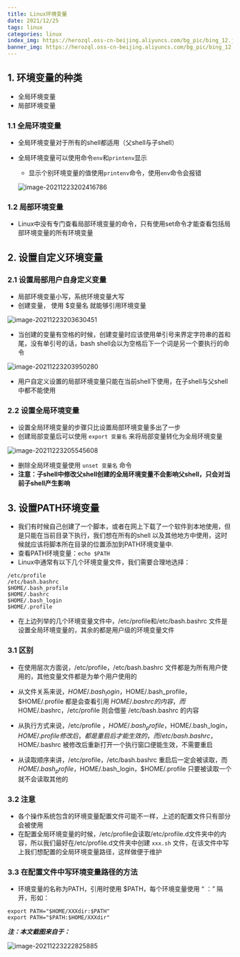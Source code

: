 ```yaml
---
title: Linux环境变量
date: 2021/12/25
tags: linux
categories: linux
index_img: https://herozql.oss-cn-beijing.aliyuncs.com/bg_pic/bing_12.jpg
banner_img: https://herozql.oss-cn-beijing.aliyuncs.com/bg_pic/bing_12.jpg
---
```




## 1. 环境变量的种类

- 全局环境变量
- 局部环境变量

### 1.1 全局环境变量

- 全局环境变量对于所有的shell都适用（父shell与子shell）

- 全局环境变量可以使用命令`env`和`printenv`显示

  - 显示个别环境变量的值使用`printenv`命令，使用`env`命令会报错

  ![image-20211223202416786](https://herozql.oss-cn-beijing.aliyuncs.com/main/image-20211223202416786.png)

### 1.2 局部环境变量

- Linux中没有专门查看局部环境变量的命令，只有使用set命令才能查看包括局部环境变量的所有环境变量

## 2. 设置自定义环境变量

### 2.1 设置局部用户自身定义变量

- 局部环境变量小写，系统环境变量大写
- 创建变量， 使用 $变量名 就能够引用环境变量

![image-20211223203630451](https://herozql.oss-cn-beijing.aliyuncs.com/main/image-20211223203630451.png)

- 当创建的变量有空格的时候，创建变量时应该使用单引号来界定字符串的首和尾，没有单引号的话，bash shell会以为空格后下一个词是另一个要执行的命令

![image-20211223203950280](https://herozql.oss-cn-beijing.aliyuncs.com/main/image-20211223203950280.png)

- 用户自定义设置的局部环境变量只能在当前shell下使用，在子shell与父shell中都不能使用

### 2.2 设置全局环境变量

- 设置全局环境变量的步骤只比设置局部环境变量多出了一步
- 创建局部变量后可以使用 `export 变量名` 来将局部变量转化为全局环境变量

![image-20211223205545608](https://herozql.oss-cn-beijing.aliyuncs.com/main/image-20211223205545608.png)

- 删除全局环境变量使用 `unset 变量名` 命令
- **注意：子shell中修改父shell创建的全局环境变量不会影响父shell，只会对当前子shell产生影响**

## 3. 设置PATH环境变量

- 我们有时候自己创建了一个脚本，或者在网上下载了一个软件到本地使用，但是只能在当前目录下执行，我们想在所有的shell 以及其他地方中使用，这时候就应该将脚本所在目录的位置添加到PATH环境变量中.
- 查看PATH环境变量：`echo $PATH`
- Linux中通常有以下几个环境变量文件，我们需要合理地选择：

```
/etc/profile 
/etc/bash.bashrc
$HOME/.bash_profile 
$HOME/.bashrc 
$HOME/.bash_login 
$HOME/.profile 
```

- 在上边列举的几个环境变量文件中，/etc/profile和/etc/bash.bashrc 文件是设置全局环境变量的，其余的都是用户级的环境变量文件

### 3.1 区别

- 在使用层次方面说，/etc/profile，/etc/bash.bashrc 文件都是为所有用户使用的，其他变量文件都是为单个用户使用的
- 从文件关系来说，$HOME/.bash_login，$HOME/.bash_profile，$HOME/.profile 都是会查看引用 $HOME/.bashrc 的内容，而$HOME/.bashrc，/etc/profile 则会借鉴 /etc/bash.bashrc 的内容

- 从执行方式来说，/etc/profile ，$HOME/.bash_profile，$HOME/.bash_login，$HOME/.profile 修改后，都是重启后才能生效的，而/etc/bash.bashrc，$HOME/.bashrc 被修改后重新打开一个执行窗口便能生效，不需要重启
- 从读取顺序来讲，/etc/profile，/etc/bash.bashrc 重启后一定会被读取，而$HOME/.bash_profile，$HOME/.bash_login，$HOME/.profile 只要被读取一个就不会读取其他的

### 3.2 注意

- 各个操作系统包含的环境变量配置文件可能不一样，上述的配置文件只有部分会被使用
- 在配置全局环境变量的时候，/etc/profile会读取/etc/profile.d文件夹中的内容，所以我们最好在/etc/profile.d文件夹中创建 `xxx.sh` 文件，在该文件中写上我们想配置的全局环境变量路径，这样做便于维护

### 3.3 在配置文件中写环境变量路径的方法

- 环境变量的名称为PATH，引用时使用 $PATH，每个环境变量使用  “ ：” 隔开，形如：

```
export PATH="$HOME/XXXdir:$PATH"
export PATH="$PATH:$HOME/XXXdir"
```



***注：本文截图来自于：***

![image-20211223222825885](https://herozql.oss-cn-beijing.aliyuncs.com/main/image-20211223222825885.png)

